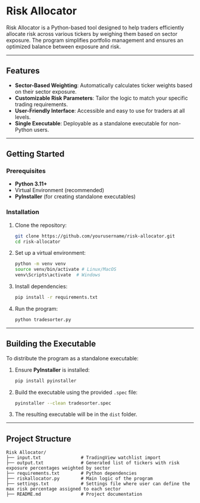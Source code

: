# Risk Allocator

Risk Allocator is a Python-based tool designed to help traders efficiently allocate risk across various tickers by weighing them based on sector exposure. The program simplifies portfolio management and ensures an optimized balance between exposure and risk.

---

## Features

- **Sector-Based Weighting**: Automatically calculates ticker weights based on their sector exposure.
- **Customizable Risk Parameters**: Tailor the logic to match your specific trading requirements.
- **User-Friendly Interface**: Accessible and easy to use for traders at all levels.
- **Single Executable**: Deployable as a standalone executable for non-Python users.

---

## Getting Started

### Prerequisites
- **Python 3.11+**
- Virtual Environment (recommended)
- **PyInstaller** (for creating standalone executables)

### Installation

1. Clone the repository:
    ```bash
    git clone https://github.com/yourusername/risk-allocator.git
    cd risk-allocator
    ```

2. Set up a virtual environment:
    ```bash
    python -m venv venv
    source venv/bin/activate # Linux/MacOS
    venv\Scripts\activate  # Windows
    ```

3. Install dependencies:
    ```bash
    pip install -r requirements.txt
    ```

4. Run the program:
    ```bash
    python tradesorter.py
    ```

---

## Building the Executable

To distribute the program as a standalone executable:

1. Ensure **PyInstaller** is installed:
    ```bash
    pip install pyinstaller
    ```

2. Build the executable using the provided `.spec` file:
    ```bash
    pyinstaller --clean tradesorter.spec
    ```

3. The resulting executable will be in the `dist` folder.

---

## Project Structure

```
Risk Allocator/
├── input.txt               # TradingView watchlist import
├── output.txt              # Generated list of tickers with risk exposure percentages weighted by sector
├── requirements.txt        # Python dependencies
├── riskallocator.py        # Main logic of the program
├── settings.txt            # Settings file where user can define the max risk percentage assigned to each sector
├── README.md               # Project documentation
```

